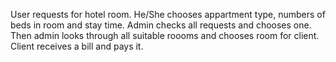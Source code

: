User requests for hotel room. He/She chooses appartment type, numbers of beds in room and stay time. 
Admin checks all requests and chooses one. Then admin looks through all suitable roooms and chooses room for client. 
Client receives a bill and pays it.
